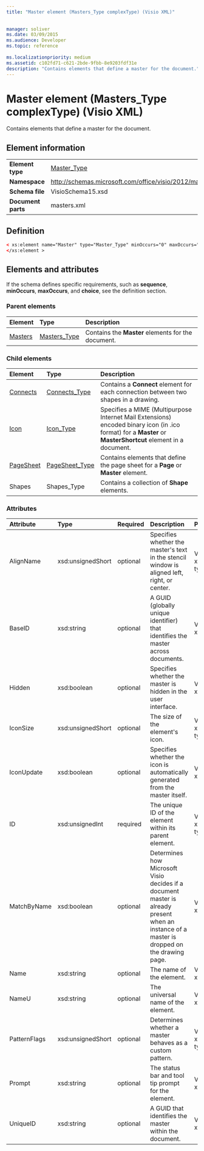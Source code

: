 ```yaml
---
title: "Master element (Masters_Type complexType) (Visio XML)"
 
 
manager: soliver
ms.date: 03/09/2015
ms.audience: Developer
ms.topic: reference
 
ms.localizationpriority: medium
ms.assetid: c102fd71-c621-2bde-9fbb-8e9203fdf31e
description: "Contains elements that define a master for the document."
---
```


# Master element (Masters_Type complexType) (Visio XML)

Contains elements that define a master for the document.
  
## Element information

|||
|:-----|:-----|
|**Element type** <br/> |[Master_Type](master_type-complextypevisio-xml.md) <br/> |
|**Namespace** <br/> |http://schemas.microsoft.com/office/visio/2012/main  <br/> |
|**Schema file** <br/> |VisioSchema15.xsd  <br/> |
|**Document parts** <br/> |masters.xml  <br/> |
   
## Definition

```XML
< xs:element name="Master" type="Master_Type" minOccurs="0" maxOccurs="unbounded" >
</xs:element >
```

## Elements and attributes

If the schema defines specific requirements, such as **sequence**, **minOccurs**, **maxOccurs**, and **choice**, see the definition section. 
  
### Parent elements

|**Element**|**Type**|**Description**|
|:-----|:-----|:-----|
|[Masters](masters-elementvisio-xml.md) <br/> |[Masters_Type](masters_type-complextypevisio-xml.md) <br/> |Contains the **Master** elements for the document.  <br/> |
   
### Child elements

|**Element**|**Type**|**Description**|
|:-----|:-----|:-----|
|[Connects](connects-element-pagecontents_type-complextypevisio-xml.md) <br/> |[Connects_Type](connects_type-complextypevisio-xml.md) <br/> |Contains a **Connect** element for each connection between two shapes in a drawing.  <br/> |
|[Icon](icon-element-master_type-complextypevisio-xml.md) <br/> |[Icon_Type](icon_type-complextypevisio-xml.md) <br/> |Specifies a MIME (Multipurpose Internet Mail Extensions) encoded binary icon (in .ico format) for a **Master** or **MasterShortcut** element in a document.  <br/> |
|[PageSheet](pagesheet-element-master_type-complextypevisio-xml.md) <br/> |[PageSheet_Type](pagesheet_type-complextypevisio-xml.md) <br/> |Contains elements that define the page sheet for a **Page** or **Master** element.  <br/> |
|Shapes  <br/> |Shapes_Type  <br/> |Contains a collection of **Shape** elements.  <br/> |
   
### Attributes

|**Attribute**|**Type**|**Required**|**Description**|**Possible values**|
|:-----|:-----|:-----|:-----|:-----|
|AlignName  <br/> |xsd:unsignedShort  <br/> |optional  <br/> |Specifies whether the master's text in the stencil window is aligned left, right, or center.  <br/> |Values of the xsd:unsignedShort type.  <br/> |
|BaseID  <br/> |xsd:string  <br/> |optional  <br/> |A GUID (globally unique identifier) that identifies the master across documents.  <br/> |Values of the xsd:string type.  <br/> |
|Hidden  <br/> |xsd:boolean  <br/> |optional  <br/> |Specifies whether the master is hidden in the user interface.  <br/> |Values of the xsd:boolean type.  <br/> |
|IconSize  <br/> |xsd:unsignedShort  <br/> |optional  <br/> |The size of the element's icon.  <br/> |Values of the xsd:unsignedShort type.  <br/> |
|IconUpdate  <br/> |xsd:boolean  <br/> |optional  <br/> |Specifies whether the icon is automatically generated from the master itself.  <br/> |Values of the xsd:boolean type.  <br/> |
|ID  <br/> |xsd:unsignedInt  <br/> |required  <br/> |The unique ID of the element within its parent element.  <br/> |Values of the xsd:unsignedInt type.  <br/> |
|MatchByName  <br/> |xsd:boolean  <br/> |optional  <br/> |Determines how Microsoft Visio decides if a document master is already present when an instance of a master is dropped on the drawing page.  <br/> |Values of the xsd:boolean type.  <br/> |
|Name  <br/> |xsd:string  <br/> |optional  <br/> |The name of the element.  <br/> |Values of the xsd:string type.  <br/> |
|NameU  <br/> |xsd:string  <br/> |optional  <br/> |The universal name of the element.  <br/> |Values of the xsd:string type.  <br/> |
|PatternFlags  <br/> |xsd:unsignedShort  <br/> |optional  <br/> |Determines whether a master behaves as a custom pattern.  <br/> |Values of the xsd:unsignedShort type.  <br/> |
|Prompt  <br/> |xsd:string  <br/> |optional  <br/> |The status bar and tool tip prompt for the element.  <br/> |Values of the xsd:string type.  <br/> |
|UniqueID  <br/> |xsd:string  <br/> |optional  <br/> |A GUID that identifies the master within the document.  <br/> |Values of the xsd:string type.  <br/> |
   

